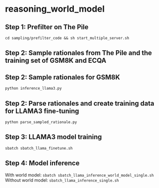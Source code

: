 # reasoning_world_model

## Step 1: Prefilter on The Pile
`cd sampling/prefilter_code && sh start_multiple_server.sh`

## Step 2: Sample rationales from The Pile and the training set of GSM8K and ECQA

## Step 2: Sample rationales for GSM8K
`python inference_llama3.py`

## Step 2: Parse rationales and create training data for LLAMA3 fine-tuning
`python parse_sampled_rationale.py`

## Step 3: LLAMA3 model training
`sbatch sbatch_llama_finetune.sh`


## Step 4: Model inference
With world model: `sbatch sbatch_llama_inference_world_model_single.sh`
Without world model: `sbatch_llama_inference_single.sh`
